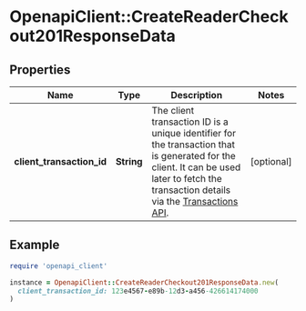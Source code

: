 # OpenapiClient::CreateReaderCheckout201ResponseData

## Properties

| Name | Type | Description | Notes |
| ---- | ---- | ----------- | ----- |
| **client_transaction_id** | **String** | The client transaction ID is a unique identifier for the transaction that is generated for the client. It can be used later to fetch the transaction details via the [Transactions API](https://developer.sumup.com/api/transactions/get).  | [optional] |

## Example

```ruby
require 'openapi_client'

instance = OpenapiClient::CreateReaderCheckout201ResponseData.new(
  client_transaction_id: 123e4567-e89b-12d3-a456-426614174000
)
```

